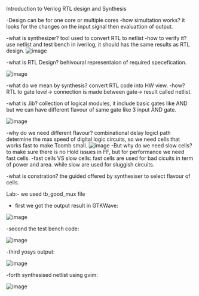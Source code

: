  Introduction to Verilog RTL design and Synthesis

-Design can be for one core or multiple cores
-how simultation works?
it looks for the changes on the input signal then evaluattion of output.

-what is synthesizer?
tool used to convert RTL to netlist 
-how to verify it?
use netlist and test bench in iverilog, it should has the same results as RTL design.
![image](https://github.com/user-attachments/assets/c1791a07-d553-40e6-863b-51892c843bb7)

-what is RTL Design?
behivoural representaion of required specefication.

![image](https://github.com/user-attachments/assets/721d2945-c0ea-4295-95be-ec832b78552c)

-what do we mean by synthesis?
convert RTL code into HW view.
-how?
RTL to gate level-> connection is made between gate-> result called netlist.

-what is .lib?
collection of logical modules, it include basic gates like AND but we can have different flavour of same gate like 3 input AND gate.

![image](https://github.com/user-attachments/assets/028edcd7-f1fe-46bd-ae97-7cb99ec58022)

-why do we need different flavour?
combinational delay logicl path determine the max speed of digital logic circuits, so we need cells that works fast to make Tcomb small.
![image](https://github.com/user-attachments/assets/4c58a7d2-3de8-459d-a905-6a9a6560bd71)
-But why do we need slow cells?
to make sure there is no Hold issues in FF, but for performance we need fast cells.
-fast cells VS slow cells:
fast cells are used for bad cicuits in term of power and area. while slow are used for sluggish circuits.

-what is constration?
the guided offered by synthesiser to select flavour of cells.

  Lab:-
we used tb_good_mux file
- first we got the output result in GTKWave:
  
![image](https://github.com/user-attachments/assets/9bd012d6-350d-4dd9-9f47-21462d3e0116)

-second the test bench code:

![image](https://github.com/user-attachments/assets/70c24372-e49d-4167-bb70-7a0c0e164c09)

-third yosys output:

![image](https://github.com/user-attachments/assets/6d316277-aeb9-4845-a3d2-167ff91229fa)

-forth synthesised netlist using gvim:

![image](https://github.com/user-attachments/assets/e1f54912-b275-4981-b01b-0024d63ee194)

